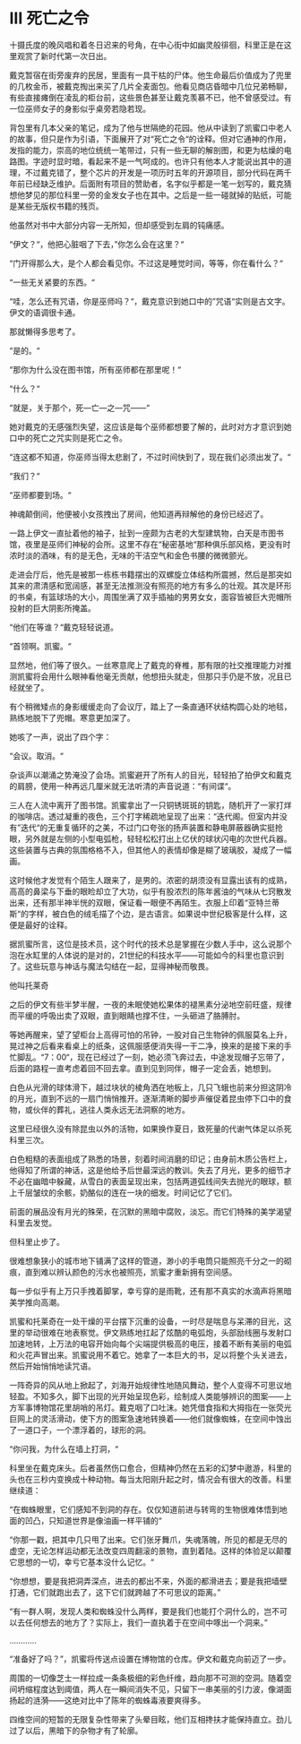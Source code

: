 # III 死亡之令

十摄氏度的晚风唱和着冬日迟来的号角，在中心街中如幽灵般徘徊，科里正是在这里观赏了新时代第一次日出。

戴克暂宿在街旁废弃的民居，里面有一具干枯的尸体。他生命最后价值成为了兜里的几枚金币，被戴克掏出来买了几片全麦面包。他看见商店昏暗中几位兄弟畅聊，有些直接瘫倒在凌乱的柜台前，这些景色甚至让戴克羡慕不已，他不曾感受过。有一位巫师女子的身影似乎桌旁若隐若现。

背包里有几本父亲的笔记，成为了他与世隔绝的花园。他从中读到了凯蜜口中老人的故事，但只是作为引语，下面展开了对“死亡之令“的诠释。但对它通神的作用，发指的能力，崇高的地位统统一笔带过，只有一些无聊的解剖图，和更为枯燥的电路图。字迹时显时暗，看起来不是一气呵成的。也许只有他本人才能说出其中的道理，不过戴克错了，整个芯片的开发是一项历时五年的开源项目，部分代码在两千年前已经缺乏维护。后面附有项目的赞助者，名字似乎都是一笔一划写的，戴克猜想他梦见的那位科里一旁的金发女子也在其中。之后是一些一碰就掉的贴纸，可能是某些无版权书籍的残页。

他虽然对书中大部分内容一无所知，但却感受到左肩的钝痛感。

“伊文？“，他把心脏咽了下去，”你怎么会在这里？“

“门开得那么大，是个人都会看见你。不过这是睡觉时间，等等，你在看什么？“

“一些无关紧要的东西。“

“哇，怎么还有咒语，你是巫师吗？“，戴克意识到她口中的”咒语“实则是古文字。伊文的语调很卡通。

那就懒得多思考了。

“是的。“

“那你为什么没在图书馆，所有巫师都在那里呢！“

“什么？“

“就是，关于那个，死—亡—之—咒——“

她对戴克的无感强烈失望，这应该是每个巫师都想要了解的，此时对方才意识到她口中的死亡之咒实则是死亡之令。

“连这都不知道，你巫师当得太悲剧了，不过时间快到了，现在我们必须出发了。“

“我们？“

“巫师都要到场。“

神魂颠倒间，他便被小女孩拽出了房间，他知道再辩解他的身份已经迟了。



一路上伊文一直扯着他的袖子，扯到一座颇为古老的大型建筑物，白天是市图书馆，夜里是巫师们神秘的会所。这里不存在“秘密基地“那种俱乐部风格，更没有时浓时淡的酒味，有的是无色，无味的干洁空气和金色书腰的微微颤光。

走进会厅后，他先是被那一栋栋书籍摆出的双螺旋立体结构所震撼，然后是那突如其来的肃清感和宽阔感，甚至无法推测没有照亮的地方有多么的壮观。其次是环形的书桌，有篮球场的大小，周围坐满了双手插袖的男男女女，面容皆被巨大兜帽所投射的巨大阴影所掩盖。

“他们在等谁？“戴克轻轻说道。

“首领啊。凯蜜。“

显然地，他们等了很久。一丝寒意爬上了戴克的脊椎，那有限的社交推理能力对推测凯蜜将会用什么眼神看他毫无贡献，他想扭头就走，但那只手仍是不放，况且已经就坐了。

有个稍微矮点的身影缓缓走向了会议厅，踏上了一条直通环状结构圆心处的地毯，熟练地脱下了兜帽。寒意更加深了。

她咳了一声，说出了四个字：

“会议。取消。“



杂谈声以潮涌之势淹没了会场。凯蜜避开了所有人的目光，轻轻拍了拍伊文和戴克的肩膀，使用一种再远几厘米就无法听清的声音说道：“有间谍“。

三人在人流中离开了图书馆。凯蜜拿出了一只铜锈斑斑的钥匙，随机开了一家打烊的咖啡店。透过凝重的夜色，三个打字稀疏地呈现了出来：“迭代阁。但室内并没有”迭代“的无重复循环的之美，不过门口夸张的扬声装置和静电屏蔽器确实挺抢眼，另外就是左侧的小型电弧枪，轻轻松松打出上亿伏的球状闪电的次世代兵器。这些装置与古典的氛围格格不入，但其他人的表情却像是糊了玻璃胶，凝成了一幅画。

这时候他才发觉有个陌生人跟来了，是男的。浓密的胡须没有显露出该有的成熟，高高的鼻梁与下垂的眼睑却立了大功，似乎有股浓烈的陈年酱油的气味从七窍散发出来，还有那半神半恍的双眼，保证看一眼便不再陌生。衣服上印着“亚特兰蒂斯“的字样，被白色的绒毛描了个边，是古语言。如果说中世纪极客是什么样，这便是最好的诠释。

据凯蜜所言，这位是技术员，这个时代的技术总是掌握在少数人手中，这么说那个泡在水缸里的人体说的是对的，21世纪的科技水平——可能如今的科里也意识到了。这些玩意与神话与魔法勾结在一起，显得神秘而敬畏。

他叫托莱奇





之后的伊文有些半梦半醒，一夜的未眠使她松果体的褪黑素分泌地空前旺盛，规律而平缓的呼吸出卖了双眼，直到眼睛也撑不住，一头砸进了胳膊肘。

等她再醒来，望了望柜台上高得可怕的吊钟，一股对自己生物钟的佩服莫名上升，晃过神之后看来看桌上的纸条，这佩服感便消失得一干二净，换来的是接下来的手忙脚乱。“7：00“，现在已经过了一刻，她必须飞奔过去，中途发现帽子忘带了，后面的路程一直考虑着回不回去拿。直到见到同伴，帽子一定会丢，她想到。





白色从光滑的球体滑下，越过块状的棱角洒在地板上，几只飞蛾也前来分担这阴冷的月光，直到不远的一扇门悄悄推开。逐渐清晰的脚步声催促着昆虫停下口中的食物，或伙伴的葬礼，逃往人类永远无法洞察的地方。

这里已经很久没有除昆虫以外的活物，如果换作夏日，致死量的代谢气体足以杀死科里三次。

白色粗糙的表面组成了熟悉的场景，刻着时间消磨的印记；由身前木质公告栏上，他得知了所谓的神话，这是他给予后世最深远的教训。失去了月光，更多的细节才不必在幽暗中躲藏，从雪白的表面呈现出来，包括两道弧线间失去抛光的眼球，额上千层皱纹的余骸，奶酪似的连在一块的细发。时间记忆了它们。

前面的展品没有月光的殊荣，在沉默的黑暗中腐败，淡忘。而它们特殊的美学渴望科里去发觉。

但科里止步了。





很难想象狭小的城市地下铺满了这样的管道，渺小的手电筒只能照亮千分之一的砌痕，直到难以辨认颜色的污水也被照亮，凯蜜才重新拥有空间感。

每一步似乎有上万只手拽着脚掌，幸亏穿的是雨靴，还有那不真实的水滴声将黑暗美学推向高潮。

凯蜜和托莱奇在一处干燥的平台摆下沉重的设备，一时尽是喘息与呆滞的目光，这里的举动很难在地表察觉。伊文熟练地扛起了炫酷的电弧炮，头部励线圈与发射口加速地转，上万法的电容开始向每个尖端提供极高的电压，接着不断有美丽的电弧和火花声冒出来。凯蜜说用不着它。她拿了一本巨大的书，足以将整个头关进去，然后开始悄悄地读咒语。

一阵奇异的风从地上掀起了，刘海开始规律性地随风舞动，整个人变得不可思议地轻盈。不知多久，脚下出现的光开始呈现色彩，绘制成人类能够辨识的图案——上方军事博物馆花里胡哨的吊灯。戴克咽了口吐沫。她凭借食指和大拇指在一张荧光巨网上的灵活滑动，使下方的图案急速地转换着——他们就像蜘蛛，在空间中蚀出了一道口子，一个漂浮着的，球形的洞。





“你问我，为什么在墙上打洞，“

科里坐在戴克床头。后者虽然伤口愈合，但精神仍然在五彩的幻梦中遨游，科里的头也在三秒内变换成十种动物。每当太阳刚升起之时，情况会有很大的改善。科里继续道：

“在蜘蛛眼里，它们感知不到洞的存在。仅仅知道前进与转弯的生物很难体悟到地面的凹凸，只知道世界是像油画一样平铺的“

“你那一戳，把其中几只甩了出来。它们张牙舞爪，失魂落魄，所见的都是无尽的虚空，无论怎样运动都无法改变四周翻滚的景物，直到着陆。这样的体验足以颠覆它思想的一切，幸亏它基本没什么记忆。“

“你想想，要是我把洞弄深点，进去的都出不来，外面的都滑进去；要是我把墙壁打通，它们就跑出去了，这下它们就跨越了不可思议的距离。”

“有一群人啊，发现人类和蜘蛛没什么两样，要是我们也能打个洞什么的，岂不可以去任何想去的地方了？实际上，我们一直执着于在空间中啄出一个洞来。”

…………





“准备好了吗？”，凯蜜将传送点设置在博物馆的仓库。伊文和戴克向前迈了一步。

周围的一切像芝士一样拉成一条条极细的彩色纤维，趋向那不可测的空洞。随着空间坍缩程度达到阈值，两人在一瞬间消失不见，只留下一串美丽的引力波，像湖面扬起的涟漪——这绝对比中了陈年的蜘蛛毒液要爽得多。



四维空间的短暂的无限复杂性带来了头晕目眩，他们互相搀扶才能保持直立。劲儿过了以后，黑暗下的杂物才有了轮廓。

